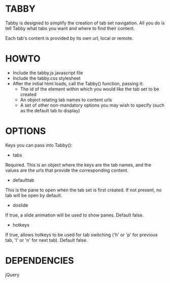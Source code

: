 TABBY
=====

Tabby is designed to simplify the creation of tab set navigation.  All you do
is tell Tabby what tabs you want and where to find their content.  

Each tab's content is provided by its own url, local or remote.

HOWTO
=====

  * Include the tabby.js javascript file 
  * Include the tabby.css stylesheet 
  * After the initial html loads, call the Tabby() function, passing it: 
    * The id of the element within which you would like the tab set to be created 
    * An object relating tab names to content urls 
    * A set of other non-mandatory options you may wish to specify (such as
      the default tab to display) 

OPTIONS
=======
Keys you can pass into Tabby():

  * tabs

Required. This is an object where the keys are the tab names, and the values are
the urls that provide the corresponding content.

  * defaulttab

This is the pane to open when the tab set is first created. If not present, no
tab will be open by default.

  * doslide

If true, a slide animation will be used to show panes. Default false.

  * hotkeys

If true, allows hotkeys to be used for tab switching ('h' or 'p' for previous
tab, 'l' or 'n' for next tab). Default false.

DEPENDENCIES
============

jQuery
